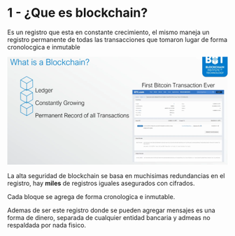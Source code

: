 # 1 - ¿Que es blockchain?

Es un registro que esta en constante crecimiento, el mismo maneja un registro permanente de todas las transacciones que tomaron lugar de forma cronolocgica e inmutable

![Foto de la primer transaccion en blockchain](../../.gitbook/assets/imagen%20%28299%29.png)

La alta seguridad de blockchain se basa en muchisimas redundancias en el registro, hay **miles** de registros iguales asegurados con cifrados.

Cada bloque se agrega de forma cronologica e inmutable.

Ademas de ser este registro donde se pueden agregar mensajes es una forma de dinero, separada de cualquier entidad bancaria y admeas no respaldada por nada fisico.

